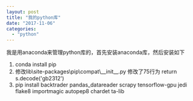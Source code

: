 ```yaml
---
layout: post
title: "我的python库"
date: "2017-11-06"
categories: 
  - "python"
---
```


我是用anaconda来管理python库的，首先安装anaconda库，然后安装如下

1. conda install pip
2. 修改lib\\site-packages\\pip\\compat\\\_\_init\_\_.py 修改了75行为 return s.decode('gb2312')
3. pip install backtrader pandas\_datareader scrapy tensorflow-gpu jedi flake8 importmagic autopep8 chardet ta-lib
